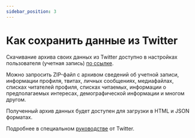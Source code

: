 ```yaml
---
sidebar_position: 3
---
```


# Как сохранить данные из Twitter

Скачивание архива своих данных из Twitter доступно в настройках пользователя (учетная запись) [по ссылке](https://twitter.com/settings/download_your_data).

Можно запросить ZIP-файл с архивом сведений об учетной записи, информации профиля, твитах, личных сообщениях, медиафайлах, списках читателей профиля, списках читаемых, информации о предполагаемых интересах, демографической информации и многом другом.

Полученный архив данных будет доступен для загрузки в HTML и JSON форматах.

Подробнее в специальном [руководстве](https://help.twitter.com/ru/managing-your-account/accessing-your-twitter-data) от Twitter.
